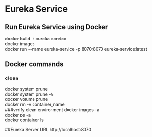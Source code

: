 # Eureka Service   

## Run Eureka Service using Docker
docker build -t eureka-service .   
docker images   
docker run --name eureka-service -p 8070:8070 eureka-service:latest

## Docker commands
### clean
docker system prune      
docker system prune -a   
docker volume prune     
docker rm -v container_name   
###verify clean environment
docker images -a   
docker ps -a   
docker container ls   

##Eureka Server URL
http://localhost:8070   
